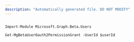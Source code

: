 ```yaml
---
description: "Automatically generated file. DO NOT MODIFY"
---
```


```powershellv2

Import-Module Microsoft.Graph.Beta.Users

Get-MgBetaUserOauth2PermissionGrant -UserId $userId

```